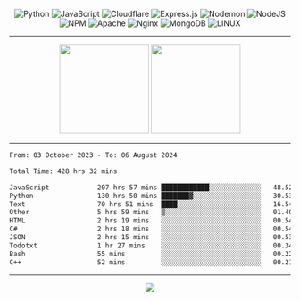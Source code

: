 <div align="center">
  
![Python](https://img.shields.io/badge/python-3670A0?style=for-the-badge&logo=python&logoColor=ffdd54) ![JavaScript](https://img.shields.io/badge/javascript-%23323330.svg?style=for-the-badge&logo=javascript&logoColor=%23F7DF1E) ![Cloudflare](https://img.shields.io/badge/Cloudflare-F38020?style=for-the-badge&logo=Cloudflare&logoColor=white) ![Express.js](https://img.shields.io/badge/express.js-%23404d59.svg?style=for-the-badge&logo=express&logoColor=%2361DAFB) ![Nodemon](https://img.shields.io/badge/NODEMON-%23323330.svg?style=for-the-badge&logo=nodemon&logoColor=%BBDEAD) ![NodeJS](https://img.shields.io/badge/node.js-6DA55F?style=for-the-badge&logo=node.js&logoColor=white) ![NPM](https://img.shields.io/badge/NPM-%23CB3837.svg?style=for-the-badge&logo=npm&logoColor=white) ![Apache](https://img.shields.io/badge/apache-%23D42029.svg?style=for-the-badge&logo=apache&logoColor=white) ![Nginx](https://img.shields.io/badge/nginx-%23009639.svg?style=for-the-badge&logo=nginx&logoColor=white) ![MongoDB](https://img.shields.io/badge/MongoDB-%234ea94b.svg?style=for-the-badge&logo=mongodb&logoColor=white) ![LINUX](https://img.shields.io/badge/Linux-FCC624?style=for-the-badge&logo=linux&logoColor=black)

---


<img src="https://github-readme-streak-stats.herokuapp.com/?user=anotherrandomonline&theme=react" height="160"/>
  
<img src="https://github-readme-stats.vercel.app/api?username=anotherrandomonline&show_icons=true&include_all_commits=true&theme=react" height="160"/>
</div>

---

<!--START_SECTION:waka-->

```txt
From: 03 October 2023 - To: 06 August 2024

Total Time: 428 hrs 32 mins

JavaScript            207 hrs 57 mins ████████████░░░░░░░░░░░░░   48.52 %
Python                130 hrs 50 mins ███████▓░░░░░░░░░░░░░░░░░   30.53 %
Text                  70 hrs 51 mins  ████░░░░░░░░░░░░░░░░░░░░░   16.54 %
Other                 5 hrs 59 mins   ▒░░░░░░░░░░░░░░░░░░░░░░░░   01.40 %
HTML                  2 hrs 19 mins   ░░░░░░░░░░░░░░░░░░░░░░░░░   00.54 %
C#                    2 hrs 18 mins   ░░░░░░░░░░░░░░░░░░░░░░░░░   00.54 %
JSON                  2 hrs 15 mins   ░░░░░░░░░░░░░░░░░░░░░░░░░   00.53 %
Todotxt               1 hr 27 mins    ░░░░░░░░░░░░░░░░░░░░░░░░░   00.34 %
Bash                  55 mins         ░░░░░░░░░░░░░░░░░░░░░░░░░   00.22 %
C++                   52 mins         ░░░░░░░░░░░░░░░░░░░░░░░░░   00.21 %
```

<!--END_SECTION:waka-->

---

<div align="center">
  
![](https://github-profile-trophy.vercel.app/?username=anotherrandomonline&theme=darkhub&no-frame=true&no-bg=true&margin-w=4)

</div>
